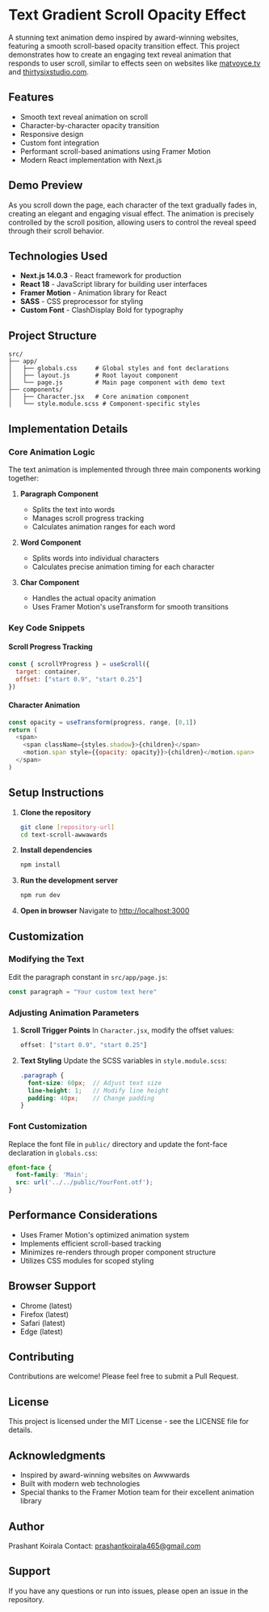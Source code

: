 # Text Gradient Scroll Opacity Effect

A stunning text animation demo inspired by award-winning websites, featuring a smooth scroll-based opacity transition effect. This project demonstrates how to create an engaging text reveal animation that responds to user scroll, similar to effects seen on websites like [matvoyce.tv](https://matvoyce.tv/) and [thirtysixstudio.com](https://thirtysixstudio.com/).

## Features

- Smooth text reveal animation on scroll
- Character-by-character opacity transition
- Responsive design
- Custom font integration
- Performant scroll-based animations using Framer Motion
- Modern React implementation with Next.js

## Demo Preview

As you scroll down the page, each character of the text gradually fades in, creating an elegant and engaging visual effect. The animation is precisely controlled by the scroll position, allowing users to control the reveal speed through their scroll behavior.

## Technologies Used

- **Next.js 14.0.3** - React framework for production
- **React 18** - JavaScript library for building user interfaces
- **Framer Motion** - Animation library for React
- **SASS** - CSS preprocessor for styling
- **Custom Font** - ClashDisplay Bold for typography

## Project Structure

```
src/
├── app/
│   ├── globals.css     # Global styles and font declarations
│   ├── layout.js       # Root layout component
│   └── page.js         # Main page component with demo text
├── components/
│   ├── Character.jsx   # Core animation component
│   └── style.module.scss # Component-specific styles
```

## Implementation Details

### Core Animation Logic

The text animation is implemented through three main components working together:

1. **Paragraph Component**
   - Splits the text into words
   - Manages scroll progress tracking
   - Calculates animation ranges for each word

2. **Word Component**
   - Splits words into individual characters
   - Calculates precise animation timing for each character

3. **Char Component**
   - Handles the actual opacity animation
   - Uses Framer Motion's useTransform for smooth transitions

### Key Code Snippets

#### Scroll Progress Tracking
```javascript
const { scrollYProgress } = useScroll({
  target: container,
  offset: ["start 0.9", "start 0.25"]
})
```

#### Character Animation
```javascript
const opacity = useTransform(progress, range, [0,1])
return (
  <span>
    <span className={styles.shadow}>{children}</span>
    <motion.span style={{opacity: opacity}}>{children}</motion.span>
  </span>
)
```

## Setup Instructions

1. **Clone the repository**
   ```bash
   git clone [repository-url]
   cd text-scroll-awwawards
   ```

2. **Install dependencies**
   ```bash
   npm install
   ```

3. **Run the development server**
   ```bash
   npm run dev
   ```

4. **Open in browser**
   Navigate to [http://localhost:3000](http://localhost:3000)

## Customization

### Modifying the Text
Edit the paragraph constant in `src/app/page.js`:
```javascript
const paragraph = "Your custom text here"
```

### Adjusting Animation Parameters

1. **Scroll Trigger Points**
   In `Character.jsx`, modify the offset values:
   ```javascript
   offset: ["start 0.9", "start 0.25"]
   ```

2. **Text Styling**
   Update the SCSS variables in `style.module.scss`:
   ```scss
   .paragraph {
     font-size: 60px;  // Adjust text size
     line-height: 1;   // Modify line height
     padding: 40px;    // Change padding
   }
   ```

### Font Customization
Replace the font file in `public/` directory and update the font-face declaration in `globals.css`:
```css
@font-face {
  font-family: 'Main';
  src: url('../../public/YourFont.otf');
}
```

## Performance Considerations

- Uses Framer Motion's optimized animation system
- Implements efficient scroll-based tracking
- Minimizes re-renders through proper component structure
- Utilizes CSS modules for scoped styling

## Browser Support

- Chrome (latest)
- Firefox (latest)
- Safari (latest)
- Edge (latest)

## Contributing

Contributions are welcome! Please feel free to submit a Pull Request.

## License

This project is licensed under the MIT License - see the LICENSE file for details.

## Acknowledgments

- Inspired by award-winning websites on Awwwards
- Built with modern web technologies
- Special thanks to the Framer Motion team for their excellent animation library

## Author

Prashant Koirala
Contact: prashantkoirala465@gmail.com

## Support

If you have any questions or run into issues, please open an issue in the repository.